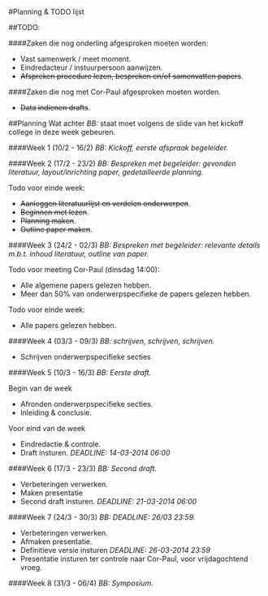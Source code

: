 #Planning & TODO lijst

##TODO:

####Zaken die nog onderling afgesproken moeten worden:
- Vast samenwerk / meet moment.
- Eindredacteur / instuurpersoon aanwijzen.
- ~~Afspreken procedure lezen, bespreken en/of samenvatten papers~~.

####Zaken die nog met Cor-Paul afgesproken moeten worden.
- ~~Data indienen drafts~~. 

##Planning
Wat achter _BB:_ staat moet volgens de slide van het kickoff college in deze week gebeuren.

####Week 1 (10/2 - 16/2)
_BB: Kickoff, eerste afspraak begeleider._

####Week 2 (17/2 - 23/2)
_BB: Bespreken met begeleider: gevonden literatuur, layout/inrichting paper, gedetailleerde planning._

Todo voor einde week:
- ~~Aanleggen literatuurlijst en verdelen onderwerpen~~.
- ~~Beginnen met lezen~~.
- ~~Planning maken~~.
- ~~Outline paper maken~~.

####Week 3 (24/2 - 02/3)
_BB: Bespreken met begeleider: relevante details m.b.t. inhoud literatuur, outline van paper._ 

Todo voor meeting Cor-Paul (dinsdag 14:00):
- Alle algemene papers gelezen hebben.
- Meer dan 50% van onderwerpspecifieke de papers gelezen hebben.

Todo voor einde week:
- Alle papers gelezen hebben.

####Week 4 (03/3 - 09/3)
_BB: schrijven, schrijven, schrijven._

- Schrijven onderwerpspecifieke secties

####Week 5 (10/3 - 16/3)
_BB: Eerste draft._

Begin van de week
- Afronden onderwerpspecifieke secties.
- Inleiding & conclusie.

Voor eind van de week
- Eindredactie & controle.
- Draft insturen. _DEADLINE: 14-03-2014 06:00_

####Week 6 (17/3 - 23/3)
_BB: Second draft._

- Verbeteringen verwerken.
- Maken presentatie
- Second draft insturen. _DEADLINE: 21-03-2014 06:00_

####Week 7 (24/3 - 30/3)
_BB: DEADLINE: 26/03 23:59._

- Verbeteringen verwerken.
- Afmaken presentatie.
- Definitieve versie insturen _DEADLINE: 26-03-2014 23:59_
- Presentatie insturen ter controle naar Cor-Paul, voor vrijdagochtend vroeg.

####Week 8 (31/3 - 06/4)
_BB: Symposium._
